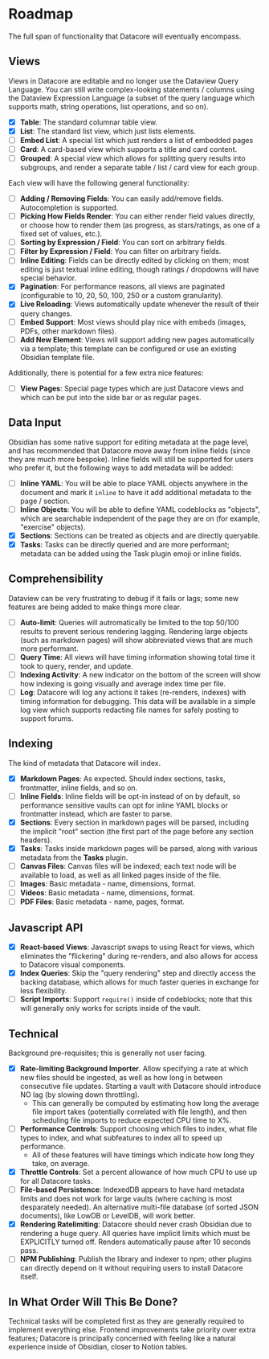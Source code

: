 # Roadmap

The full span of functionality that Datacore will eventually encompass.

## Views

Views in Datacore are editable and no longer use the Dataview Query Language. You can still write complex-looking
statements / columns using the Dataview Expression Language (a subset of the query language which supports math,
string operations, list operations, and so on).

- [x] **Table**: The standard columnar table view.
- [x] **List**: The standard list view, which just lists elements.
- [ ] **Embed List**: A special list which just renders a list of embedded pages
- [ ] **Card**: A card-based view which supports a title and card content.
- [ ] **Grouped**: A special view which allows for splitting query results into subgroups, and render a separate
      table / list / card view for each group.

Each view will have the following general functionality:

- [ ] **Adding / Removing Fields**: You can easily add/remove fields. Autocompletion is supported.
- [ ] **Picking How Fields Render**: You can either render field values directly, or choose how to render them (as
      progress, as stars/ratings, as one of a fixed set of values, etc.).
- [ ] **Sorting by Expression / Field**: You can sort on arbitrary fields.
- [ ] **Filter by Expression / Field**: You can filter on arbitrary fields.
- [ ] **Inline Editing**: Fields can be directly edited by clicking on them; most editing is just textual inline
      editing, though ratings / dropdowns will have special behavior.
- [x] **Pagination**: For performance reasons, all views are paginated (configurable to 10, 20, 50, 100, 250 or a custom
      granularity).
- [x] **Live Reloading**: Views automatically update whenever the result of their query changes.
- [ ] **Embed Support**: Most views should play nice with embeds (images, PDFs, other markdown files).
- [ ] **Add New Element**: Views will support adding new pages automatically via a template; this template can be
      configured or use an existing Obsidian template file.

Additionally, there is potential for a few extra nice features:

- [ ] **View Pages**: Special page types which are just Datacore views and which can be put into the side bar or as
      regular pages.

## Data Input

Obsidian has some native support for editing metadata at the page level, and has recommended that Datacore move
away from inline fields (since they are much more bespoke). Inline fields will still be supported for users who prefer
it, but the following ways to add metadata will be added:

- [ ] **Inline YAML**: You will be able to place YAML objects anywhere in the document and mark it `inline` to have it
      add additional metadata to the page / section.
- [ ] **Inline Objects**: You will be able to define YAML codeblocks as "objects", which are searchable independent of
      the page they are on (for example, "exercise" objects).
- [x] **Sections**: Sections can be treated as objects and are directly queryable.
- [x] **Tasks**: Tasks can be directly queried and are more performant; metadata can be added using the Task plugin
      emoji or inline fields.

## Comprehensibility

Dataview can be very frustrating to debug if it fails or lags; some new features are being added to make things more
clear.

- [ ] **Auto-limit**: Queries will autromatically be limited to the top 50/100 results to prevent serious rendering
      lagging. Rendering large objects (such as markdown pages) will show abbreviated views that are much more performant.
- [ ] **Query Time**: All views will have timing information showing total time it took to query, render, and update.
- [ ] **Indexing Activity**: A new indicator on the bottom of the screen will show how indexing is going visually and
      average index time per file.
- [ ] **Log**: Datacore will log any actions it takes (re-renders, indexes) with timing information for debugging. This
      data will be available in a simple log view which supports redacting file names for safely posting to support forums.

## Indexing

The kind of metadata that Datacore will index.

- [x] **Markdown Pages**: As expected. Should index sections, tasks, frontmatter, inline fields, and so on.
- [ ] **Inline Fields**: Inline fields will be opt-in instead of on by default, so performance sensitive vaults can opt
      for inline YAML blocks or frontmatter instead, which are faster to parse.
- [x] **Sections**: Every section in markdown pages will be parsed, including the implicit "root" section (the first
      part of the page before any section headers).
- [x] **Tasks**: Tasks inside markdown pages will be parsed, along with various metadata from the **Tasks** plugin.
- [ ] **Canvas Files**: Canvas files will be indexed; each text node will be available to load, as well as all linked
      pages inside of the file.
- [ ] **Images**: Basic metadata - name, dimensions, format.
- [ ] **Videos**: Basic metadata - name, dimensions, format.
- [ ] **PDF Files**: Basic metadata - name, pages, format.

## Javascript API

- [x] **React-based Views**: Javascript swaps to using React for views, which eliminates the "flickering" during
      re-renders, and also allows for access to Datacore visual components.
- [x] **Index Queries**: Skip the "query rendering" step and directly access the backing database, which allows for much
      faster queries in exchange for less flexibility.
- [ ] **Script Imports**: Support `require()` inside of codeblocks; note that this will generally only works for scripts
      inside of the vault.

## Technical

Background pre-requisites; this is generally not user facing.

- [x] **Rate-limiting Background Importer**. Allow specifying a rate at which new files should be ingested, as well as
      how long in between consecutive file updates. Starting a vault with Datacore should introduce NO lag (by slowing down
      throttling).
  - This can generally be computed by estimating how long the average file import takes (potentially correlated with
    file length), and then scheduling file imports to reduce expected CPU time to X%.
- [ ] **Performance Controls**: Support choosing which files to index, what file types to index, and what subfeatures to
      index all to speed up performance.
  - All of these features will have timings which indicate how long they take, on average.
- [x] **Throttle Controls**: Set a percent allowance of how much CPU to use up for all Datacore tasks.
- [ ] **File-based Persistence**: IndexedDB appears to have hard metadata limits and does not work for large vaults
      (where caching is most desparately needed). An alternative multi-file database (of sorted JSON documents), like LowDB
      or LevelDB, will work better.
- [x] **Rendering Ratelimiting**: Datacore should never crash Obsidian due to rendering a huge query. All queries have
      implicit limits which must be EXPLICITLY turned off. Renders automatically pause after 10 seconds pass.
- [ ] **NPM Publishing**: Publish the library and indexer to npm; other plugins can directly depend on it without
      requiring users to install Datacore itself.

## In What Order Will This Be Done?

Technical tasks will be completed first as they are generally required to implement everything else. Frontend
improvements take priority over extra features; Datacore is principally concerned with feeling like a natural experience
inside of Obsidian, closer to Notion tables.
